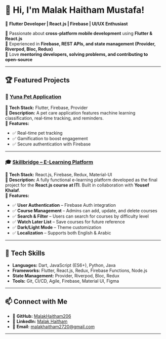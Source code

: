 # 👋 Hi, I'm Malak Haitham Mustafa!  
🚀 **Flutter Developer | React.js | Firebase | UI/UX Enthusiast**  

🔹 Passionate about **cross-platform mobile development** using **Flutter & React.js**  
🔹 Experienced in **Firebase, REST APIs, and state management (Provider, Riverpod, Bloc, Redux)**  
🔹 Love **mentoring developers, solving problems, and contributing to open-source**  

---

## 🏆 Featured Projects  

### 🐶 [Yuna Pet Application](https://github.com/MalakHaitham206/YunaPetApp)  
📌 **Tech Stack:** Flutter, Firebase, Provider  
📌 **Description:** A pet care application features machine learning classification, real-time tracking, and reminders.  
📌 **Features:**  
- ✅ Real-time pet tracking  
- ✅ Gamification to boost engagement  
- ✅ Secure authentication with Firebase  

---

### 🎓 [Skillbridge – E-Learning Platform](https://github.com/your-username/skillbridge)  
📌 **Tech Stack:** React.js, Firebase, Redux, Material-UI  
📌 **Description:** A fully functional e-learning platform developed as the final project for the **React.js course at ITI**. Built in collaboration with **Yousef Khalaf**.  
📌 **Features:**  
- ✅ **User Authentication** – Firebase Auth integration  
- ✅ **Course Management** – Admins can add, update, and delete courses  
- ✅ **Search & Filter** – Users can search for courses by difficulty level  
- ✅ **Watch Later List** – Save courses for future reference  
- ✅ **Dark/Light Mode** – Theme customization  
- ✅ **Localization** – Supports both English & Arabic  

---

## 📝 Tech Skills  
- **Languages:** Dart, JavaScript (ES6+), Python, Java  
- **Frameworks:** Flutter, React.js, Redux, Firebase Functions, Node.js  
- **State Management:** Provider, Riverpod, Bloc, Redux  
- **Tools:** Git, CI/CD, Agile, Firebase, Material UI, Figma  

---

## 📫 Connect with Me  
- 🔗 **GitHub:** [MalakHaitham206](https://github.com/MalakHaitham206)  
- 🔗 **LinkedIn:** [Malak Haitham](https://www.linkedin.com/in/malak-haitham-7a005b239)  
- 📧 **Email:** malakhaitham2720@gmail.com  

---

